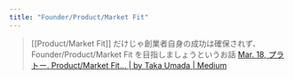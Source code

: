 ```yaml
---
title: "Founder/Product/Market Fit"
---
```


> [[Product/Market Fit]] だけじゃ創業者自身の成功は確保されず、Founder/Product/Market Fit を目指しましょうというお話
[Mar. 18, プラトー. Product/Market Fit… | by Taka Umada | Medium](https://tumada.medium.com/mar-18-%E3%83%97%E3%83%A9%E3%83%88%E3%83%BC-2401933ea587)
